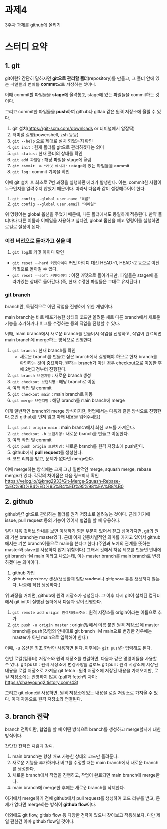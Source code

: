 # 과제4
3주차 과제를 github에 올리기

# 스터디 요약
## 1. git
git이란?
간단히 말하자면 **git으로 관리할 폴더**(repository)를 만들고, 그 폴더 안에 있는 파일들의 변화를 **commit**으로 저장하는 것이다.

이때 commit할 파일들을 **stage**에 올려놓고, stage에 있는 파일들을 commit하는 것이다.

그리고 commit한 파일들을 **push**하여 github나 gitlab 같은 원격 저장소에 올릴 수 있다.

1. git 설치(https://git-scm.com/downloads or 터미널에서 알잘딱)
2. 터미널 실행(powershell, zsh 등등)
3. ```git --help``` 으로 제대로 설치 되었는지 확인
4. ```git init``` : 현재 폴더를 git으로 관리하겠다는 의미
5. ```git status``` : 현재 폴더의 상태를 확인
6. ```git add 파일명``` : 해당 파일을 stage에 올림
7. ```git commit -m "커밋 메시지"``` : stage에 있는 파일들을 commit
8. ```git log``` : commit 기록을 확인

이때 git 설치 후 최초로 7번 과정을 실행하면 에러가 발생한다.
이는, commit한 사람이 누구인지를 알려주지 않았기 때문이다.
따라서 다음과 같이 설정해주어야 한다.

1. ```git config --global user.name "이름"```
2. ```git config --global user.email "이메일"```

위 명령어는 global 옵션을 주었기 때문에, 다른 폴더에서도 동일하게 적용된다.
만약 폴더마다 다른 이름과 이메일을 사용하고 싶다면, global 옵션을 빼고 명령어를 실행하면 로컬로 설정이 된다.

### 이전 버전으로 돌아가고 싶을 때
1. ```git log```로 커밋 아이디 확인
* ```git reset --hard 커밋아이디``` 커밋 아이디 대신 HEAD~1, HEAD~2 등으로 이전 커밋으로 돌아갈 수 있다.
* ```git reset --soft 커밋아이디``` : 이전 커밋으로 돌아가지만, 파일들은 stage에 올라가있는 상태로 돌아간다.(즉, 현재 수정한 파일들은 그대로 유지된다.)

### git branch
branch란, 독립적으로 어떤 작업을 진행하기 위한 개념이다.

main branch는 바로 배포가능한 상태의 코드만 올려둔 채로
다른 branch에서 새로운 기능을 추가하거나 버그를 수정하는 등의 작업을 진행할 수 있다.

이때, main branch에서 새로운 branch를 만들어서 작업을 진행하고, 작업이 완료되면 main branch에 merge하는 방식으로 진행한다.

1. ```git branch``` : 현재 branch를 확인
    * 새로운 branch를 만들고 싶은 branch에서 실행해야 하므로 현재 branch를 확인하는 것이 중요하다. 원하는 branch가 아닌 경우 checkout으로 이동한 후에 2번과정부터 진행한다.
2. ```git branch 브랜치명``` : 새로운 branch 생성
3. ```git checkout 브랜치명``` : 해당 branch로 이동
4. 여러 작업 및 commit
5. ```git checkout main``` : main branch로 이동
6. ```git merge 브랜치명``` : 해당 branch를 main branch에 merge

이게 일반적인 branch와 merge 방식이지만, 현업에서는 다음과 같은 방식으로 진행한다.(2번 github를 먼저 읽고 아래 내용을 읽어주세요)

1. ```git pull origin main``` : main branch에서 최신 코드를 가져온다.
2. ```git checkout -b 브랜치명``` : 새로운 branch를 만들고 이동한다.
3. 여러 작업 및 commit
4. ```git push origin 브랜치명``` : 새로운 branch를 원격 저장소에 push한다.
5. github에서 **pull request**를 생성한다.
6. 코드 리뷰를 받고, 문제가 없다면 merge한다.

이때 merge하는 방식에는 크게 그냥 일반적인 merge, squash merge, rebase merge가 있다. 각각의 차이점은 다음 링크에서 확인
https://velog.io/@kmg2933/Git-Merge-Squash-Rebase-%EC%9D%B4%ED%95%B4%ED%95%98%EA%B8%B0

## 2. github
github란?
git으로 관리하는 폴더를 원격 저장소로 올려놓는 것이다.
근데 거기에 issue, pull request 등의 기능이 있어서 협업을 할 때 유용하다.

일단 처음 깃허브 안내를 보면 이해하기 힘든 부분이 있어서 짚고 넘어가자면, git의 원래 기본 branch는 master였다. 근데 이게 인종차별적인 의미를 가지고 있어서 github에서는 기본 branch이름으로 main을 쓴다고 한다.(주인과 노예의 관계를 뜻하는 master와 slave를 사용하지 않기 위함이다.)
그래서 깃에서 처음 레포를 만들면 안내에 git branch -M main 이라고 나오는데, 이는 master branch를 main branch로 변경하겠다는 의미이다.

1. github 가입
2. github repository 생성(생성할때 일단 readme나 gitignore 등은 생성하지 않는다. 나중에 직접 생성하자.)

위 과정을 거치면, github에 원격 저장소가 생성된다.
그 이후 다시 git이 설치된 컴퓨터에서 git init이 실행된 폴더에서 다음과 같이 진행한다.

1. ```git remote add origin 원격저장소주소``` : 원격 저장소를 origin이라는 이름으로 추가
2. ```git push -u origin master``` : origin(앞에서 이름 붙인 원격 저장소)에 master branch를 push(깃헙의 안내대로 git branch -M main으로 변경한 경우에는 master가 아닌 main으로 입력해야 한다.)

이때, -u 옵션은 최초 한번만 사용하면 된다. 이후에는 ```git push```만 입력해도 된다.

한번 로컬(컴퓨터) 저장소와 원격 저장소를 연결하면, 다음과 같은 명령어들을 사용할 수 있다.
git push : 원격 저장소에 변경사항을 업로드
git pull : 원격 저장소에 저장된 내용을 로컬 저장소로 가져옴
git fetch : 원격 저장소에 저장된 내용을 가져오지만, 로컬 저장소에는 반영하지 않음 (pull과 fetch의 차이: https://chaeyoung2.tistory.com/43)

그리고 git clone을 사용하면, 원격 저장소에 있는 내용을 로컬 저장소로 가져올 수 있다. 이때 자동으로 원격 저장소와 연결된다.

## 3. branch 전략
branch 전략이란, 협업을 할 때 어떤 방식으로 branch를 생성하고 merge할지에 대한 방식이다.

간단한 전략은 다음과 같다.

1. main branch는 항상 배포 가능한 상태의 코드만 올려둔다.
2. 새로운 기능을 추가하거나 버그를 수정할 때는 main branch에서 새로운 branch를 생성한다.
3. 새로운 branch에서 작업을 진행하고, 작업이 완료되면 main branch에 merge한다.
4. main branch에 merge한 후에는 새로운 branch를 삭제한다.

여기에서 merge하기 전에 github에서 pull request를 생성하여 코드 리뷰를 받고, 문제가 없다면 merge하는 방식이 **github flow**이다.

이외에도 git flow, gitlab flow 등 다양한 전략이 있으니 찾아보고 적용해보자.
다만 제일 편한건 아마 github flow일 것이다.